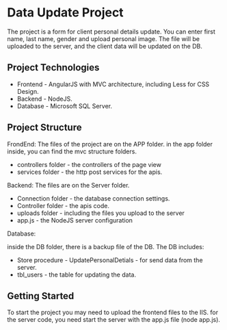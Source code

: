 # Data Update Project
The project is a form for client personal details update. 
You can enter first name, last name, gender and upload personal image.
The file will be uploaded to the server, and the client data will be updated on the DB.

## Project Technologies
* Frontend - AngularJS with MVC architecture, including Less for CSS Design.
* Backend - NodeJS.
* Database - Microsoft SQL Server.

## Project Structure
FrondEnd:
The files of the project are on the APP folder. 
in the app folder inside, you can find the mvc structure folders.
* controllers folder - the controllers of the page view
* services folder - the http post services for the apis.

Backend:
The files are on the Server folder.
* Connection folder - the database connection settings.
* Controller folder - the apis code.
* uploads folder - including the files you upload to the server
* app.js - the NodeJS server configuration

Database:

inside the DB folder, there is a backup file of the DB. 
The DB includes:
* Store procedure - UpdatePersonalDetials - for send data from the server.
* tbl_users - the table for updating the data.

## Getting Started
To start the project you may need to upload the frontend files to the IIS.
for the server code, you need start the server with the app.js file (node app.js).



